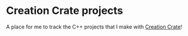 # Creation Crate projects

A place for me to track the C++ projects that I make with
[Creation Crate](https://www.creationcrate.com/)!
